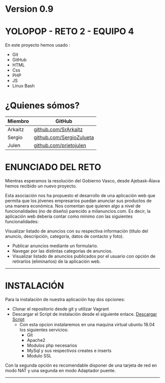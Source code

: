# Version 0.9
# YOLOPOP - RETO 2 - EQUIPO 4


En este proyecto hemos usado :

  - Git
  - GitHub 
  - HTML
  - Css
  - PHP 
  - JS
  - Linux Bash

# ¿Quienes sómos?

| Miembro | GitHub |
| ------ | ------ |
| Arkaitz | [github.com/SrArkaitz](https://github.com/SrArkaitz) |
| Sergio | [github.com/SergioZulueta](https://github.com/SergioZulueta) |
| Julen | [github.com/prietojulen](https://github.com/prietojulen) |

  

# ENUNCIADO DEL RETO


Mientras esperamos la resolución del Gobierno Vasco, desde Ajebask-Álava hemos recibido un nuevo proyecto.

Esta asociación nos ha propuesto el desarrollo de una aplicación web que permita que los jóvenes empresarios puedan anunciar sus productos de una manera económica.
Nos comentan que quieren algo a nivel de funcionalidades (no de diseño) parecido a milanuncios.com. Es decir, la aplicación web debería contar como mínimo con las
siguientes funcionalidades:

Visualizar listado de anuncios con su respectiva información (título del anuncio, descripción, categoría, datos de contacto y foto).

* Publicar anuncios mediante un formulario.
* Navegar por las distintas categorías de anuncios.
* Visualizar listado de anuncios publicados por el usuario con opción de retirarlos
(eliminarlos) de la aplicación web.

_____________________

# INSTALACIÓN 

Para la instalación de nuestra aplicación hay dos opciones:
* Clonar el repositorio desde git y utilizar Vagrant
* Descargar el Script de instalación desde el siguiente enlace. [Descargar Script](https://drive.google.com/open?id=1xRzUiZwPUMsb737OlwGwbtpp1d4CncdK)
    * Con esta opcion instalaremos en una maquina virtual ubuntu 18.04 los siguientes servicios:
        * Git
        * Apache2
        * Modulos php necesarios
        * MySql y sus respectivos creates e inserts
        * Modulo SSL

Con la segunda opción es recomendable disponer de una tarjeta de red en modo NAT y una segunda en modo Adaptador puente. 

_____________________






